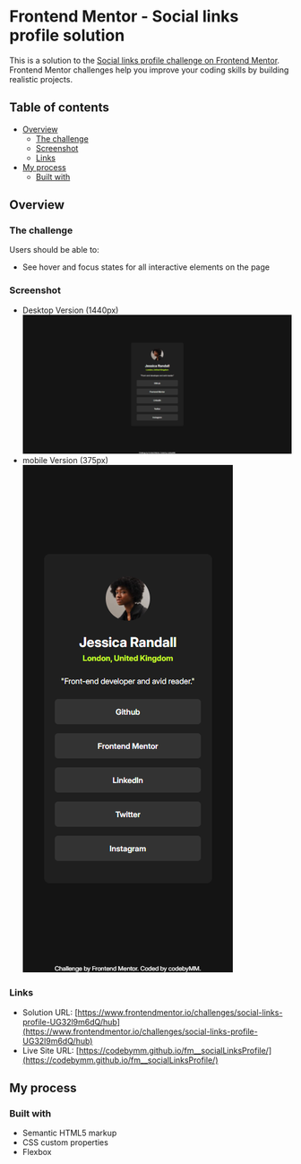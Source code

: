 # Frontend Mentor - Social links profile solution

This is a solution to the [Social links profile challenge on Frontend Mentor](https://www.frontendmentor.io/challenges/social-links-profile-UG32l9m6dQ). Frontend Mentor challenges help you improve your coding skills by building realistic projects. 

## Table of contents

- [Overview](#overview)
  - [The challenge](#the-challenge)
  - [Screenshot](#screenshot)
  - [Links](#links)
- [My process](#my-process)
  - [Built with](#built-with)

## Overview

### The challenge

Users should be able to:

- See hover and focus states for all interactive elements on the page

### Screenshot

- Desktop Version (1440px) <br>
![](/screenshots/ss-desktop.png)
- mobile Version (375px) <br>
![](/screenshots/ss-mobile.png)

### Links

- Solution URL: [https://www.frontendmentor.io/challenges/social-links-profile-UG32l9m6dQ/hub](https://www.frontendmentor.io/challenges/social-links-profile-UG32l9m6dQ/hub)
- Live Site URL: [https://codebymm.github.io/fm__socialLinksProfile/](https://codebymm.github.io/fm__socialLinksProfile/)

## My process

### Built with

- Semantic HTML5 markup
- CSS custom properties
- Flexbox
